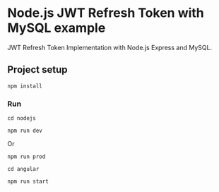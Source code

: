 # Node.js JWT Refresh Token with MySQL example
JWT Refresh Token Implementation with Node.js Express and MySQL.

## Project setup
```
npm install
```

### Run
```
cd nodejs
```
```
npm run dev
```
Or
```
npm run prod
```
```
cd angular
```
```
npm run start
```